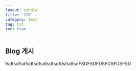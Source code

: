 ```yaml
---
layout: single
title: '유저'
category: test
tag: txt
toc: true
---
```



## Blog 게시
fsdfsdfsdfsdfsdfsdfsdfsdfdsfsdfsdFSDFSDFDSFDSFDSFSD